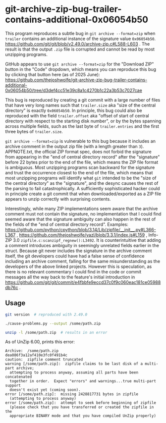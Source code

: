 # git-archive-zip-bug-trailer-contains-additional-0x06054b50

This program reproduces a subtle bug in `git archive --format=zip` when `trailer` contains an additional instance of the signature value `0x06054b50`.
https://github.com/git/git/blob/v2.49.0/archive-zip.c#L588-L603 .
The result is that the output `.zip` file is corrupted and cannot be read by most unzipping programs.

GitHub appears to use `git archive --format=zip` for the "Download ZIP" button in the "Code" dropdown,
which means you can reproduce this bug by clicking that button here (as of 2025 June):
https://github.com/thejoshwolfe/git-archive-zip-bug-trailer-contains-additional-0x06054b50/tree/d3def4cc51e39c8a1c4270b1c22a3b53c7027cae

This bug is reproduced by creating a git commit with a large number of files that have very long names such that `trailer.size` aka "size of the central directory" is exactly `0x06054b50`.
In principle, this bug could also be reproduced with the field `trailer.offset` aka "offset of start of central directory with respect to the starting disk number",
or by the bytes spanning across multiple fields, such as the last byte of `trailer.entries` and the first three bytes of `trailer.size`.

`git archive --format=zip` is vulnerable to this bug because it includes an archive comment in the output zip file (with a length greater than `3`).
APPNOTE.txt, the official ZIP format spec, does not forbid the signature from appearing in the "end of central directory record" after the "signature" before 22 bytes prior to the end of the file,
which means the ZIP file format is ambiguous.
Most unzipping programs scan backward for the signature and trust the occurrence closest to the end of the file,
which means that most unzipping programs will identify what `git` intended to be the "size of the central directory" as the "signature",
and the desync causes the rest of the parsing to fail catastrophically.
A sufficiently sophisticated hacker could in principle create a git commit that when downloaded/exported as a ZIP file appears to unzip correctly with surprising contents.

Interestingly, while many ZIP implementations seem aware that the archive comment must not contain the signature,
no implementation that I could find seemed aware that the signature ambiguity can also happen in the rest of the fields of the "end of central directory record".
Examples: https://github.com/python/cpython/blob/3.14/Lib/zipfile/__init__.py#L366-L367 , https://github.com/thejoshwolfe/yazl/blob/3.3.1/index.js#L159 , Info-ZIP 3.0 `zipfile.c:scanzipf_regnew():L3492`.
It is counterintuitive that adding a comment introduces ambiguity in seemingly unrelated fields earlier in the struct.
Because git never includes the signature in the archive comment itself, the git developers could have had a false sense of confidence including an archive comment,
falling for the same misunderstanding as the developers of the above linked projects.
However this is speculation, as there is no relevant commentary I could find in the code or commit messages all the way back to the feature's initial introduction in https://github.com/git/git/commit/e4fbbfe9eccd37c0f9c060eac181ce05988db76c .

## Usage

```bash
git version  # reproduced with 2.49.0

./cause-problems.py --output /some/path.zip

unzip -l /some/path.zip  # results in an error
```

As of UnZip 6.00, prints this error:
```
Archive:  /some/path.zip
dea086f3a12af410e3fc0f491b4c
caution:  zipfile comment truncated
warning [/some/path.zip]:  zipfile claims to be last disk of a multi-part archive;
  attempting to process anyway, assuming all parts have been concatenated
  together in order.  Expect "errors" and warnings...true multi-part support
  doesn't exist yet (coming soon).
error [/some/path.zip]:  missing 2428817731 bytes in zipfile
  (attempting to process anyway)
error [/some/path.zip]:  attempt to seek before beginning of zipfile
  (please check that you have transferred or created the zipfile in the
  appropriate BINARY mode and that you have compiled UnZip properly)
```
